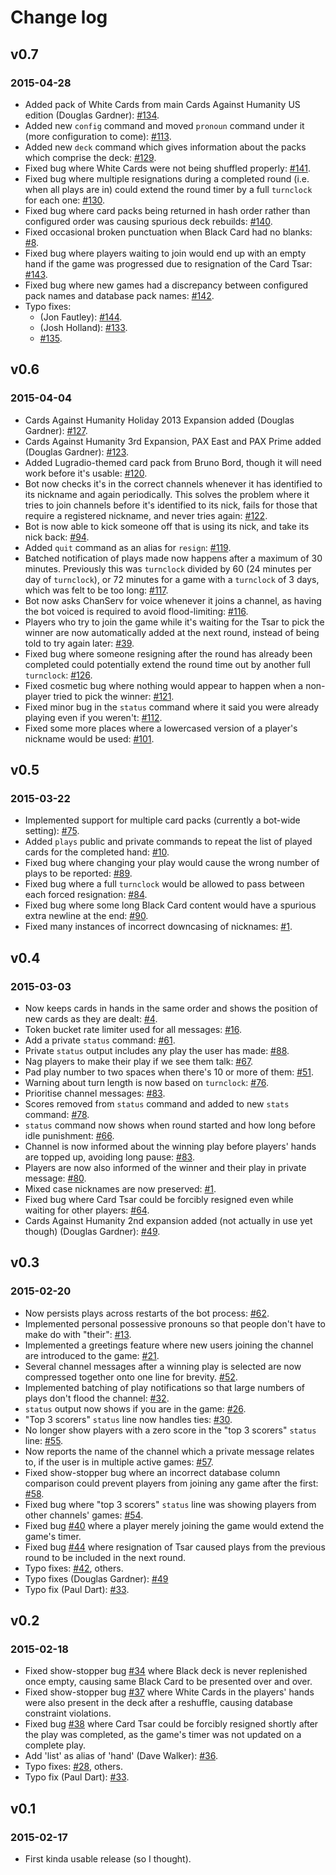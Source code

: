 # Change log

## v0.7
### 2015-04-28
* Added pack of White Cards from main Cards Against Humanity US edition (Douglas Gardner): [#134](https://github.com/grifferz/pah-irc/issues/134).
* Added new `config` command and moved `pronoun` command under it (more configuration to come): [#113](https://github.com/grifferz/pah-irc/issues/113).
* Added new `deck` command which gives information about the packs which comprise the deck: [#129](https://github.com/grifferz/pah-irc/issues/129).
* Fixed bug where White Cards were not being shuffled properly: [#141](https://github.com/grifferz/pah-irc/issues/141).
* Fixed bug where multiple resignations during a completed round (i.e. when all plays are in) could extend the round timer by a full `turnclock` for each one: [#130](https://github.com/grifferz/pah-irc/issues/141).
* Fixed bug where card packs being returned in hash order rather than configured order was causing spurious deck rebuilds: [#140](https://github.com/grifferz/pah-irc/issues/140).
* Fixed occasional broken punctuation when Black Card had no blanks: [#8](https://github.com/grifferz/pah-irc/issues/8).
* Fixed bug where players waiting to join would end up with an empty hand if the game was progressed due to resignation of the Card Tsar: [#143](https://github.com/grifferz/pah-irc/issues/143).
* Fixed bug where new games had a discrepancy between configured pack names and database pack names: [#142](https://github.com/grifferz/pah-irc/issues/142).
* Typo fixes:
    * (Jon Fautley): [#144](https://github.com/grifferz/pah-irc/pull/144).
    * (Josh Holland): [#133](https://github.com/grifferz/pah-irc/pull/133).
    * [#135](https://github.com/grifferz/pah-irc/issues/135).

## v0.6
### 2015-04-04
* Cards Against Humanity Holiday 2013 Expansion added (Douglas Gardner): [#127](https://github.com/grifferz/pah-irc/pull/127).
* Cards Against Humanity 3rd Expansion, PAX East and PAX Prime added (Douglas Gardner): [#123](https://github.com/grifferz/pah-irc/pull/123).
* Added Lugradio-themed card pack from Bruno Bord, though it will need work before it's usable: [#120](https://github.com/grifferz/pah-irc/issues/120).
* Bot now checks it's in the correct channels whenever it has identified to its nickname and again periodically. This solves the problem where it tries to join channels before it's identified to its nick, fails for those that require a registered nickname, and never tries again: [#122](https://github.com/grifferz/pah-irc/issues/122).
* Bot is now able to kick someone off that is using its nick, and take its nick back: [#94](https://github.com/grifferz/pah-irc/issues/94).
* Added `quit` command as an alias for `resign`: [#119](https://github.com/grifferz/pah-irc/issues/119).
* Batched notification of plays made now happens after a maximum of 30 minutes. Previously this was `turnclock` divided by 60 (24 minutes per day of `turnclock`), or 72 minutes for a game with a `turnclock` of 3 days, which was felt to be too long: [#117](https://github.com/grifferz/pah-irc/issues/117).
* Bot now asks ChanServ for voice whenever it joins a channel, as having the bot voiced is required to avoid flood-limiting: [#116](https://github.com/grifferz/pah-irc/issues/116).
* Players who try to join the game while it's waiting for the Tsar to pick the winner are now automatically added at the next round, instead of being told to try again later: [#39](https://github.com/grifferz/pah-irc/issues/39).
* Fixed bug where someone resigning after the round has already been completed could potentially extend the round time out by another full `turnclock`: [#126](https://github.com/grifferz/pah-irc/issues/126).
* Fixed cosmetic bug where nothing would appear to happen when a non-player tried to pick the winner: [#121](https://github.com/grifferz/pah-irc/issues/121).
* Fixed minor bug in the `status` command where it said you were already playing even if you weren't: [#112](https://github.com/grifferz/pah-irc/issues/112).
* Fixed some more places where a lowercased version of a player's nickname would be used: [#101](https://github.com/grifferz/pah-irc/issues/101).

## v0.5
### 2015-03-22
* Implemented support for multiple card packs (currently a bot-wide setting): [#75](https://github.com/grifferz/pah-irc/issues/75).
* Added `plays` public and private commands to repeat the list of played cards for the completed hand: [#10](https://github.com/grifferz/pah-irc/issues/10).
* Fixed bug where changing your play would cause the wrong number of plays to be reported: [#89](https://github.com/grifferz/pah-irc/issues/89).
* Fixed bug where a full `turnclock` would be allowed to pass between each forced resignation: [#84](https://github.com/grifferz/pah-irc/issues/84).
* Fixed bug where some long Black Card content would have a spurious extra newline at the end: [#90](https://github.com/grifferz/pah-irc/issues/90).
* Fixed many instances of incorrect downcasing of nicknames: [#1](https://github.com/grifferz/pah-irc/issues/1).

## v0.4
### 2015-03-03
* Now keeps cards in hands in the same order and shows the position of new cards as they are dealt: [#4](https://github.com/grifferz/pah-irc/issues/4).
* Token bucket rate limiter used for all messages: [#16](https://github.com/grifferz/pah-irc/issues/16).
* Add a private `status` command: [#61](https://github.com/grifferz/pah-irc/issues/61).
* Private `status` output includes any play the user has made: [#88](https://github.com/grifferz/pah-irc/issues/88).
* Nag players to make their play if we see them talk: [#67](https://github.com/grifferz/pah-irc/issues/67).
* Pad play number to two spaces when there's 10 or more of them: [#51](https://github.com/grifferz/pah-irc/issues/51).
* Warning about turn length is now based on `turnclock`: [#76](https://github.com/grifferz/pah-irc/issues/76).
* Prioritise channel messages: [#83](https://github.com/grifferz/pah-irc/issues/83).
* Scores removed from `status` command and added to new `stats` command: [#78](https://github.com/grifferz/pah-irc/issues/78).
* `status` command now shows when round started and how long before idle punishment: [#66](https://github.com/grifferz/pah-irc/issues/66).
* Channel is now informed about the winning play before players' hands are topped up, avoiding long pause: [#83](https://github.com/grifferz/pah-irc/issues/83).
* Players are now also informed of the winner and their play in private message: [#80](https://github.com/grifferz/pah-irc/issues/80).
* Mixed case nicknames are now preserved: [#1](https://github.com/grifferz/pah-irc/issues/1).
* Fixed bug where Card Tsar could be forcibly resigned even while waiting for other players: [#64](https://github.com/grifferz/pah-irc/issues/64).
* Cards Against Humanity 2nd expansion added (not actually in use yet though) (Douglas Gardner): [#49](https://github.com/grifferz/pah-irc/pull/73).

## v0.3
### 2015-02-20
* Now persists plays across restarts of the bot process: [#62](https://github.com/grifferz/pah-irc/issues/62).
* Implemented personal possessive pronouns so that people don't have to make do with "their": [#13](https://github.com/grifferz/pah-irc/issues/13).
* Implemented a greetings feature where new users joining the channel are introduced to the game: [#21](https://github.com/grifferz/pah-irc/issues/21).
* Several channel messages after a winning play is selected are now compressed together onto one line for brevity. [#52](https://github.com/grifferz/pah-irc/issues/52).
* Implemented batching of play notifications so that large numbers of plays don't flood the channel: [#32](https://github.com/grifferz/pah-irc/issues/32).
* `status` output now shows if you are in the game: [#26](https://github.com/grifferz/pah-irc/issues/26).
* "Top 3 scorers" `status` line now handles ties: [#30](https://github.com/grifferz/pah-irc/issues/30).
* No longer show players with a zero score in the "top 3 scorers" `status` line: [#55](https://github.com/grifferz/pah-irc/issues/55).
* Now reports the name of the channel which a private message relates to, if the user is in multiple active games: [#57](https://github.com/grifferz/pah-irc/issues/57).
* Fixed show-stopper bug where an incorrect database column comparison could prevent players from joining any game after the first: [#58](https://github.com/grifferz/pah-irc/issues/58).
* Fixed bug where "top 3 scorers" `status` line was showing players from other channels' games: [#54](https://github.com/grifferz/pah-irc/issues/54).
* Fixed bug [#40](https://github.com/grifferz/pah-irc/issues/40) where a player merely joining the game would extend the game's timer.
* Fixed bug [#44](https://github.com/grifferz/pah-irc/issues/44) where resignation of Tsar caused plays from the previous round to be included in the next round.
* Typo fixes: [#42](https://github.com/grifferz/pah-irc/issues/42), others.
* Typo fixes (Douglas Gardner): [#49](https://github.com/grifferz/pah-irc/pull/49)
* Typo fix (Paul Dart): [#33](http://github.com/grifferz/pah-irc/pull/41).

## v0.2
### 2015-02-18
* Fixed show-stopper bug [#34](http://github.com/grifferz/pah-irc/issues/34) where Black deck is never replenished once empty, causing same Black Card to be presented over and over.
* Fixed show-stopper bug [#37](http://github.com/grifferz/pah-irc/issues/37) where White Cards in the players' hands were also present in the deck after a reshuffle, causing database constraint violations.
* Fixed bug [#38](http://github.com/grifferz/pah-irc/issues/38) where Card Tsar could be forcibly resigned shortly after the play was completed, as the game's timer was not updated on a complete play.
* Add 'list' as alias of 'hand' (Dave Walker): [#36](http://github.com/grifferz/pah-irc/pull/36).
* Typo fixes: [#28](http://github.com/grifferz/pah-irc/issues/28), others.
* Typo fix (Paul Dart): [#33](http://github.com/grifferz/pah-irc/pull/33).
    
## v0.1
### 2015-02-17
* First kinda usable release (so I thought).
